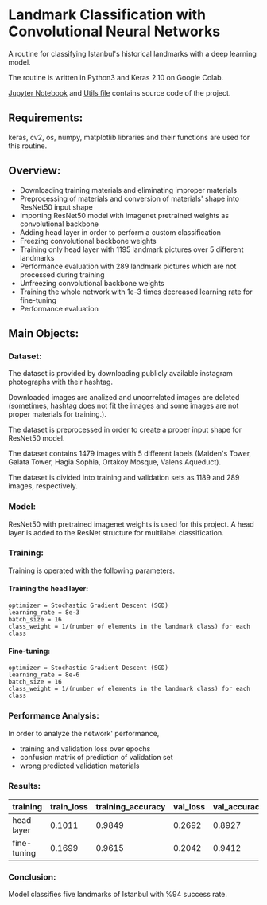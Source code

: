 # Landmark Classification with Convolutional Neural Networks

A routine for classifying Istanbul's historical landmarks with a deep learning model. 

The routine is written in Python3 and Keras 2.10 on Google Colab.

[Jupyter Notebook](landmark_classification_w_keras.ipynb) and [Utils file](utils.py) contains source code of the project. 

## Requirements:
keras, cv2, os, numpy, matplotlib libraries and their functions are used for this routine.

## Overview:
- Downloading training materials and eliminating improper materials
- Preprocessing of materials and conversion of materials' shape into ResNet50 input shape 
- Importing ResNet50 model with imagenet pretrained weights as convolutional backbone
- Adding head layer in order to perform a custom classification
- Freezing convolutional backbone weights
- Training only head layer with 1195 landmark pictures over 5 different landmarks
- Performance evaluation with 289 landmark pictures which are not processed during training
- Unfreezing convolutional backbone weights 
- Training the whole network with 1e-3 times decreased learning rate for fine-tuning
- Performance evaluation

## Main Objects:

### Dataset: 
The dataset is provided by downloading publicly available instagram photographs with their hashtag.

Downloaded images are analized and uncorrelated images are deleted (sometimes, hashtag does not fit the images and some images are not proper materials for training.).

The dataset is preprocessed in order to create a proper input shape for ResNet50 model.

The dataset contains 1479 images with 5 different labels (Maiden's Tower, Galata Tower, Hagia Sophia, Ortakoy Mosque, Valens Aqueduct).

The dataset is divided into training and validation sets as 1189 and 289 images, respectively. 

### Model:

ResNet50 with pretrained imagenet weights is used for this project. A head layer is added to the ResNet structure for multilabel classification.

### Training:

Training is operated with the following parameters.

#### Training the head layer:

    optimizer = Stochastic Gradient Descent (SGD)
    learning_rate = 8e-3
    batch_size = 16
    class_weight = 1/(number of elements in the landmark class) for each class

#### Fine-tuning:

    optimizer = Stochastic Gradient Descent (SGD)
    learning_rate = 8e-6
    batch_size = 16
    class_weight = 1/(number of elements in the landmark class) for each class

### Performance Analysis:
In order to analyze the network' performance, 
- training and validation loss over epochs
- confusion matrix of prediction of validation set
- wrong predicted validation materials


### Results:

| training | train_loss | training_accuracy | val_loss | val_accuracy |
|------------ |------------| ------------ | ---------- | ---------- | 
| head layer | 0.1011 | 0.9849 | 0.2692 | 0.8927 |
| fine-tuning| 0.1699 | 0.9615 | 0.2042 | 0.9412 |

### Conclusion:

Model classifies five landmarks of Istanbul with %94 success rate.
